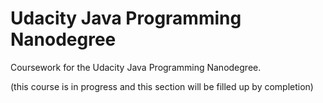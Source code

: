 # Udacity Java Programming Nanodegree
Coursework for the Udacity Java Programming Nanodegree.

(this course is in progress and this section will be filled up by completion)
